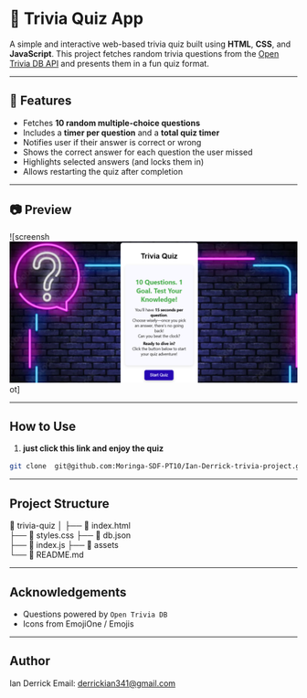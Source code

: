 # 🎯 Trivia Quiz App

A simple and interactive web-based trivia quiz built using **HTML**, **CSS**, and **JavaScript**. This project fetches random trivia questions from the [Open Trivia DB API](https://opentdb.com/api_config.php) and presents them in a fun quiz format.

---

## 🚀 Features

-  Fetches **10 random multiple-choice questions**
-  Includes a **timer per question** and a **total quiz timer**
-  Notifies user if their answer is correct or wrong
-  Shows the correct answer for each question the user missed
-  Highlights selected answers (and locks them in)
-  Allows restarting the quiz after completion

---

## 📷 Preview

![screensh![alt text](<assets/Screenshot 2025-04-17 132316.png>)ot]

 <!-- Add a screenshot if you like -->

---

##  How to Use

1. **just click this link and enjoy the quiz**

```bash
git clone  git@github.com:Moringa-SDF-PT10/Ian-Derrick-trivia-project.git
```

---
## Project Structure

📁 trivia-quiz
│
├── 📄 index.html          
├── 📄 styles.css 
├── 📄 db.json         
├── 📄 index.js
├── 📄 assets          
└── 📄 README.md 


---

## Acknowledgements
- Questions powered by `Open Trivia DB`
- Icons from EmojiOne / Emojis
---

## Author
Ian Derrick
Email: derrickian341@gmail.com
